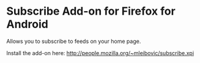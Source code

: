 Subscribe Add-on for Firefox for Android
============================================

Allows you to subscribe to feeds on your home page.

Install the add-on here: http://people.mozilla.org/~mleibovic/subscribe.xpi
